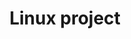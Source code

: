 ---
title: Linux project
type: landing

sections:
  - block: markdown
    content:
      title: 'linux project test'
      filters:
        folders:
          - linux
    design:
      view: grid
      columns: 1
      cards:
        - image: 
            src: /uploads/linux.jpg
          title: Linux Programming kiosk program
          content: longlonglonglong linux descript
---